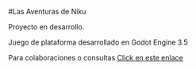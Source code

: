 #Las Aventuras de Niku

Proyecto en desarrollo.

Juego de plataforma desarrollado en Godot Engine 3.5

Para colaboraciones o consultas <a href="https://www.highsoft-ar.com.ar">Click en este enlace</a>